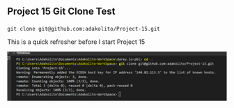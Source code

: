 ## Project 15 Git Clone Test

`git clone git@github.com:adakolito/Project-15.git`

This is a quick refresher before I start Project 15

![Git Satus](./images/clone-status.PNG)
